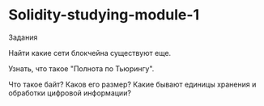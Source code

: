 # Solidity-studying-module-1

Задания

Найти какие сети блокчейна существуют еще.

Узнать, что такое "Полнота по Тьюрингу".

Что такое байт? Каков его размер? Какие бывают единицы хранения и обработки цифровой информации?
